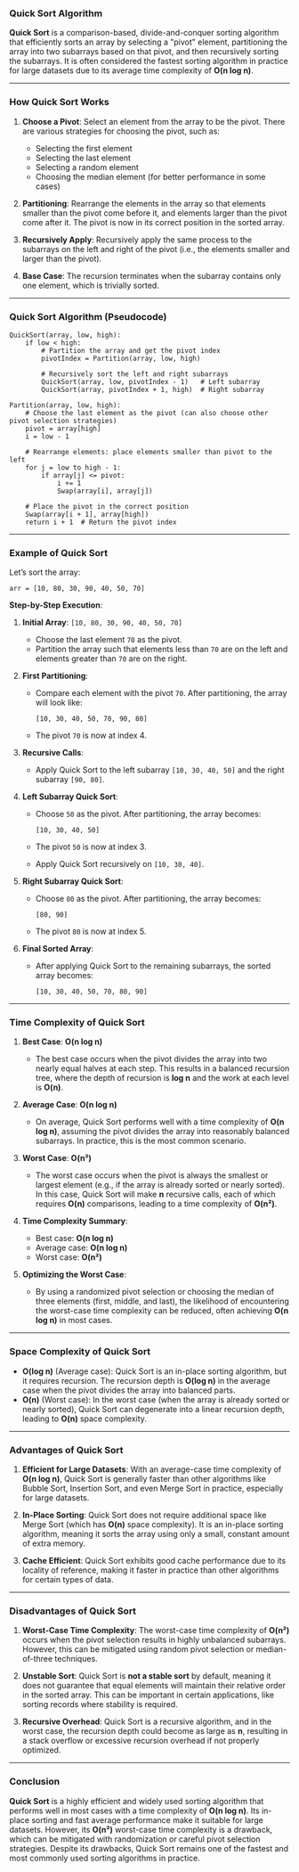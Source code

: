 ### **Quick Sort Algorithm**

**Quick Sort** is a comparison-based, divide-and-conquer sorting algorithm that efficiently sorts an array by selecting a "pivot" element, partitioning the array into two subarrays based on that pivot, and then recursively sorting the subarrays. It is often considered the fastest sorting algorithm in practice for large datasets due to its average time complexity of **O(n log n)**.

---

### **How Quick Sort Works**

1. **Choose a Pivot**: Select an element from the array to be the pivot. There are various strategies for choosing the pivot, such as:
   - Selecting the first element
   - Selecting the last element
   - Selecting a random element
   - Choosing the median element (for better performance in some cases)

2. **Partitioning**: Rearrange the elements in the array so that elements smaller than the pivot come before it, and elements larger than the pivot come after it. The pivot is now in its correct position in the sorted array.

3. **Recursively Apply**: Recursively apply the same process to the subarrays on the left and right of the pivot (i.e., the elements smaller and larger than the pivot).

4. **Base Case**: The recursion terminates when the subarray contains only one element, which is trivially sorted.

---

### **Quick Sort Algorithm (Pseudocode)**

```text
QuickSort(array, low, high):
    if low < high:
        # Partition the array and get the pivot index
        pivotIndex = Partition(array, low, high)
        
        # Recursively sort the left and right subarrays
        QuickSort(array, low, pivotIndex - 1)   # Left subarray
        QuickSort(array, pivotIndex + 1, high)  # Right subarray

Partition(array, low, high):
    # Choose the last element as the pivot (can also choose other pivot selection strategies)
    pivot = array[high]
    i = low - 1
    
    # Rearrange elements: place elements smaller than pivot to the left
    for j = low to high - 1:
        if array[j] <= pivot:
            i += 1
            Swap(array[i], array[j])
    
    # Place the pivot in the correct position
    Swap(array[i + 1], array[high])
    return i + 1  # Return the pivot index
```

---

### **Example of Quick Sort**

Let’s sort the array:

```
arr = [10, 80, 30, 90, 40, 50, 70]
```

**Step-by-Step Execution**:

1. **Initial Array**: `[10, 80, 30, 90, 40, 50, 70]`
   - Choose the last element `70` as the pivot.
   - Partition the array such that elements less than `70` are on the left and elements greater than `70` are on the right.

2. **First Partitioning**:
   - Compare each element with the pivot `70`. After partitioning, the array will look like:
     ```
     [10, 30, 40, 50, 70, 90, 80]
     ```
   - The pivot `70` is now at index 4.

3. **Recursive Calls**:
   - Apply Quick Sort to the left subarray `[10, 30, 40, 50]` and the right subarray `[90, 80]`.

4. **Left Subarray Quick Sort**:
   - Choose `50` as the pivot. After partitioning, the array becomes:
     ```
     [10, 30, 40, 50]
     ```
   - The pivot `50` is now at index 3.

   - Apply Quick Sort recursively on `[10, 30, 40]`.

5. **Right Subarray Quick Sort**:
   - Choose `80` as the pivot. After partitioning, the array becomes:
     ```
     [80, 90]
     ```
   - The pivot `80` is now at index 5.

6. **Final Sorted Array**:
   - After applying Quick Sort to the remaining subarrays, the sorted array becomes:
     ```
     [10, 30, 40, 50, 70, 80, 90]
     ```

---

### **Time Complexity of Quick Sort**

1. **Best Case**: **O(n log n)**
   - The best case occurs when the pivot divides the array into two nearly equal halves at each step. This results in a balanced recursion tree, where the depth of recursion is **log n** and the work at each level is **O(n)**.

2. **Average Case**: **O(n log n)**
   - On average, Quick Sort performs well with a time complexity of **O(n log n)**, assuming the pivot divides the array into reasonably balanced subarrays. In practice, this is the most common scenario.

3. **Worst Case**: **O(n²)**
   - The worst case occurs when the pivot is always the smallest or largest element (e.g., if the array is already sorted or nearly sorted). In this case, Quick Sort will make **n** recursive calls, each of which requires **O(n)** comparisons, leading to a time complexity of **O(n²)**.

4. **Time Complexity Summary**:
   - Best case: **O(n log n)**
   - Average case: **O(n log n)**
   - Worst case: **O(n²)**

5. **Optimizing the Worst Case**:
   - By using a randomized pivot selection or choosing the median of three elements (first, middle, and last), the likelihood of encountering the worst-case time complexity can be reduced, often achieving **O(n log n)** in most cases.

---

### **Space Complexity of Quick Sort**

- **O(log n)** (Average case): Quick Sort is an in-place sorting algorithm, but it requires recursion. The recursion depth is **O(log n)** in the average case when the pivot divides the array into balanced parts.
- **O(n)** (Worst case): In the worst case (when the array is already sorted or nearly sorted), Quick Sort can degenerate into a linear recursion depth, leading to **O(n)** space complexity.

---

### **Advantages of Quick Sort**

1. **Efficient for Large Datasets**: With an average-case time complexity of **O(n log n)**, Quick Sort is generally faster than other algorithms like Bubble Sort, Insertion Sort, and even Merge Sort in practice, especially for large datasets.

2. **In-Place Sorting**: Quick Sort does not require additional space like Merge Sort (which has **O(n)** space complexity). It is an in-place sorting algorithm, meaning it sorts the array using only a small, constant amount of extra memory.

3. **Cache Efficient**: Quick Sort exhibits good cache performance due to its locality of reference, making it faster in practice than other algorithms for certain types of data.

---

### **Disadvantages of Quick Sort**

1. **Worst-Case Time Complexity**: The worst-case time complexity of **O(n²)** occurs when the pivot selection results in highly unbalanced subarrays. However, this can be mitigated using random pivot selection or median-of-three techniques.

2. **Unstable Sort**: Quick Sort is **not a stable sort** by default, meaning it does not guarantee that equal elements will maintain their relative order in the sorted array. This can be important in certain applications, like sorting records where stability is required.

3. **Recursive Overhead**: Quick Sort is a recursive algorithm, and in the worst case, the recursion depth could become as large as **n**, resulting in a stack overflow or excessive recursion overhead if not properly optimized.

---

### **Conclusion**

**Quick Sort** is a highly efficient and widely used sorting algorithm that performs well in most cases with a time complexity of **O(n log n)**. Its in-place sorting and fast average performance make it suitable for large datasets. However, its **O(n²)** worst-case time complexity is a drawback, which can be mitigated with randomization or careful pivot selection strategies. Despite its drawbacks, Quick Sort remains one of the fastest and most commonly used sorting algorithms in practice.
